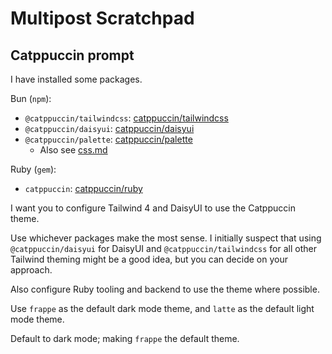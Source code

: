 # Multipost Scratchpad

## Catppuccin prompt

I have installed some packages.

Bun (`npm`):

- `@catppuccin/tailwindcss`: [catppuccin/tailwindcss](https://github.com/catppuccin/tailwindcss)
- `@catppuccin/daisyui`: [catppuccin/daisyui](https://github.com/catppuccin/daisyui)
- `@catppuccin/palette`: [catppuccin/palette](https://github.com/catppuccin/palette)
  - Also see [css.md](https://github.com/catppuccin/palette/blob/main/docs/css.md)

Ruby (`gem`):

- `catppuccin`: [catppuccin/ruby](https://github.com/catppuccin/ruby)

I want you to configure Tailwind 4 and DaisyUI to use the Catppuccin theme.

Use whichever packages make the most sense. I initially suspect that using `@catppuccin/daisyui` for DaisyUI and `@catppuccin/tailwindcss` for all other Tailwind theming might be a good idea, but you can decide on your approach.

Also configure Ruby tooling and backend to use the theme where possible.

Use `frappe` as the default dark mode theme, and `latte` as the default light mode theme.

Default to dark mode; making `frappe` the default theme.
